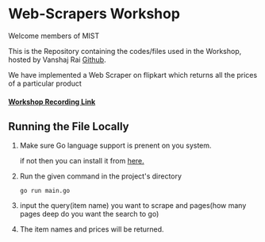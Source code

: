 # Web-Scrapers Workshop

Welcome members of MIST

This is the Repository containing the codes/files used in the Workshop, hosted by Vanshaj Rai  <a href="https://github.com/V4NSH4J">Github</a>.

We have implemented a Web Scraper on flipkart which returns all the prices of a particular product

#### <a href="https://www.youtube.com/watch?v=aVrSJOdw5yA">Workshop Recording Link</a>

## Running the File Locally
1) Make sure Go language support is prenent on you system.

    if not then you can install it from <a href="https://go.dev/dl/"> here.</a>
2) Run the given command in the project's directory
    ```
    go run main.go
    ```
3)  input the query(item name) you want to scrape and pages(how many pages deep do you want the search to go)

4) The item names and prices will be returned.
